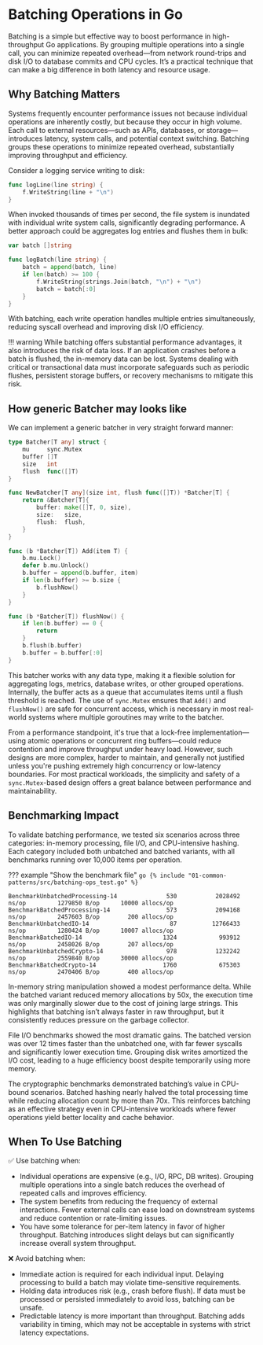 # Batching Operations in Go

Batching is a simple but effective way to boost performance in high-throughput Go applications. By grouping multiple operations into a single call, you can minimize repeated overhead—from network round-trips and disk I/O to database commits and CPU cycles. It’s a practical technique that can make a big difference in both latency and resource usage.

## Why Batching Matters

Systems frequently encounter performance issues not because individual operations are inherently costly, but because they occur in high volume. Each call to external resources—such as APIs, databases, or storage—introduces latency, system calls, and potential context switching. Batching groups these operations to minimize repeated overhead, substantially improving throughput and efficiency.

Consider a logging service writing to disk:

```go
func logLine(line string) {
    f.WriteString(line + "\n")
}
```

When invoked thousands of times per second, the file system is inundated with individual write system calls, significantly degrading performance. A better approach could be aggregates log entries and flushes them in bulk:

```go
var batch []string

func logBatch(line string) {
    batch = append(batch, line)
    if len(batch) >= 100 {
        f.WriteString(strings.Join(batch, "\n") + "\n")
        batch = batch[:0]
    }
}
```

With batching, each write operation handles multiple entries simultaneously, reducing syscall overhead and improving disk I/O efficiency.

!!! warning
    While batching offers substantial performance advantages, it also introduces the risk of data loss. If an application crashes before a batch is flushed, the in-memory data can be lost. Systems dealing with critical or transactional data must incorporate safeguards such as periodic flushes, persistent storage buffers, or recovery mechanisms to mitigate this risk.

## How generic Batcher may looks like

We can implement a generic batcher in very straight forward manner:

```go
type Batcher[T any] struct {
    mu     sync.Mutex
    buffer []T
    size   int
    flush  func([]T)
}

func NewBatcher[T any](size int, flush func([]T)) *Batcher[T] {
    return &Batcher[T]{
        buffer: make([]T, 0, size),
        size:   size,
        flush:  flush,
    }
}

func (b *Batcher[T]) Add(item T) {
    b.mu.Lock()
    defer b.mu.Unlock()
    b.buffer = append(b.buffer, item)
    if len(b.buffer) >= b.size {
        b.flushNow()
    }
}

func (b *Batcher[T]) flushNow() {
    if len(b.buffer) == 0 {
        return
    }
    b.flush(b.buffer)
    b.buffer = b.buffer[:0]
}
```

This batcher works with any data type, making it a flexible solution for aggregating logs, metrics, database writes, or other grouped operations. Internally, the buffer acts as a queue that accumulates items until a flush threshold is reached. The use of `sync.Mutex` ensures that `Add()` and `flushNow()` are safe for concurrent access, which is necessary in most real-world systems where multiple goroutines may write to the batcher.

From a performance standpoint, it's true that a lock-free implementation—using atomic operations or concurrent ring buffers—could reduce contention and improve throughput under heavy load. However, such designs are more complex, harder to maintain, and generally not justified unless you're pushing extremely high concurrency or low-latency boundaries. For most practical workloads, the simplicity and safety of a `sync.Mutex`-based design offers a great balance between performance and maintainability.


## Benchmarking Impact

To validate batching performance, we tested six scenarios across three categories: in-memory processing, file I/O, and CPU-intensive hashing. Each category included both unbatched and batched variants, with all benchmarks running over 10,000 items per operation.

??? example "Show the benchmark file"
    ```go
    {% include "01-common-patterns/src/batching-ops_test.go" %}
    ```

```
BenchmarkUnbatchedProcessing-14              530           2028492 ns/op         1279850 B/op      10000 allocs/op
BenchmarkBatchedProcessing-14                573           2094168 ns/op         2457603 B/op        200 allocs/op
BenchmarkUnbatchedIO-14                       87          12766433 ns/op         1280424 B/op      10007 allocs/op
BenchmarkBatchedIO-14                       1324            993912 ns/op         2458026 B/op        207 allocs/op
BenchmarkUnbatchedCrypto-14                  978           1232242 ns/op         2559840 B/op      30000 allocs/op
BenchmarkBatchedCrypto-14                   1760            675303 ns/op         2470406 B/op        400 allocs/op
```
In-memory string manipulation showed a modest performance delta. While the batched variant reduced memory allocations by 50x, the execution time was only marginally slower due to the cost of joining large strings. This highlights that batching isn’t always faster in raw throughput, but it consistently reduces pressure on the garbage collector.

File I/O benchmarks showed the most dramatic gains. The batched version was over 12 times faster than the unbatched one, with far fewer syscalls and significantly lower execution time. Grouping disk writes amortized the I/O cost, leading to a huge efficiency boost despite temporarily using more memory.

The cryptographic benchmarks demonstrated batching’s value in CPU-bound scenarios. Batched hashing nearly halved the total processing time while reducing allocation count by more than 70x. This reinforces batching as an effective strategy even in CPU-intensive workloads where fewer operations yield better locality and cache behavior.
## When To Use Batching

✅ Use batching when:

- Individual operations are expensive (e.g., I/O, RPC, DB writes). Grouping multiple operations into a single batch reduces the overhead of repeated calls and improves efficiency.
- The system benefits from reducing the frequency of external interactions. Fewer external calls can ease load on downstream systems and reduce contention or rate-limiting issues.
- You have some tolerance for per-item latency in favor of higher throughput. Batching introduces slight delays but can significantly increase overall system throughput.

❌ Avoid batching when:

- Immediate action is required for each individual input. Delaying processing to build a batch may violate time-sensitive requirements.
- Holding data introduces risk (e.g., crash before flush). If data must be processed or persisted immediately to avoid loss, batching can be unsafe.
- Predictable latency is more important than throughput. Batching adds variability in timing, which may not be acceptable in systems with strict latency expectations.